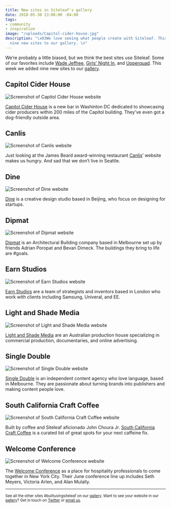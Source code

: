 ```yaml
---
title: New sites in Siteleaf's gallery
date: 2018-05-30 13:08:00 -04:00
tags:
- community
- inspiration
image: "/uploads/Capitol-cider-house.jpg"
description: "\x03We love seeing what people create with Siteleaf. This week we added
  nine new sites to our gallery. \n"
---
```


We’re probably a little biased, but we think the best sites use Siteleaf. Some of our favorites include [Wade Jeffree](http://www.wadejeffree.com/), [Girls' Night In](http://girlsnightinclub.com/), and [Upperquad](https://upperquad.com/). This week we added nine new sites to our [gallery](https://www.siteleaf.com/gallery/). 

## Capitol Cider House

![Screenshot of Capitol Cider House website](/uploads/Capitol-cider-house.jpg)

[Capitol Cider House](https://capitolciderhouse.com/) is a new bar in Washinton DC dedicated to showcasing cider producers within 200 miles of the Capitol building. They’ve even got a dog-friendly outside area. 

## Canlis

![Screenshot of Canlis website](/uploads/Canlis-image.jpg)

Just looking at the James Beard award-winning restaurant [Canlis](https://canlis.com/)’ website makes us hungry. And sad that we don’t live in Seattle. 

## Dine

![Screenshot of Dine website](/uploads/dine-image.jpg)

[Dine](https://dinehq.com/) is a creative design studio based in Beijing, who focus on designing for startups. 

## Dipmat

![Screenshot of Dipmat website](/uploads/dipmat-image.jpg)

[Dipmat](http://www.dimpat.com.au/) is an Architectural Building company based in Melbourne set up by friends Adrian Poropat and Bevan Dimeck. The buildings they bring to life are #goals.

## Earn Studios

![Screenshot of Earn Studios website](/uploads/earn-image.jpg)

[Earn Studios](https://www.earnstudios.com/) are a team of strategists and inventors based in London who work with clients including Samsung, Univeral, and EE. 

## Light and Shade Media

![Screenshot of Light and Shade Media website](/uploads/light-shade-image.jpg)

[Light and Shade Media](https://lightandshademedia.com/) are an Australian production house specializing in commercial production, documentaries, and online advertising.

## Single Double

![Screenshot of Single Double website](/uploads/single-double-image.jpg)

[Single Double](https://singledouble.co/) is an independent content agency who love language, based in Melbourne. They are passionate about turning brands into publishers and making content people love. 

## South California Craft Coffee

![Screenshot of South California Craft Coffee website](/uploads/south-cali-image.jpg)

Built by coffee and Siteleaf aficionado John Choura Jr. [South California Craft Coffee](http://socal.coffee/) is a curated list of great spots for your next caffeine fix. 

## Welcome Conference

![Screenshot of Welcome Conference website](/uploads/welcome-image.jpg)

The [Welcome Conference](http://thewelcomeconference.com/) as a place for hospitality professionals to come together in New York City. Their June conference line up includes Seth Meyers, Victoria Arlen, and Alan Mulally.

______________

<small>See all the other sites #builtusingsiteleaf on our [gallery](https://www.siteleaf.com/gallery/). 
Want to see your website in our [gallery](https://www.siteleaf.com/gallery/)? Get in touch on [Twitter](https://twitter.com/siteleaf) or [email us](mailto:support@siteleaf.com).</small>